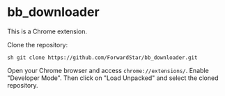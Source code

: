 # bb_downloader
This is a Chrome extension.

Clone the repository:

``sh
git clone https://github.com/ForwardStar/bb_downloader.git
``

Open your Chrome browser and access ``chrome://extensions/``. Enable "Developer Mode". Then click on "Load Unpacked" and select the cloned repository.
